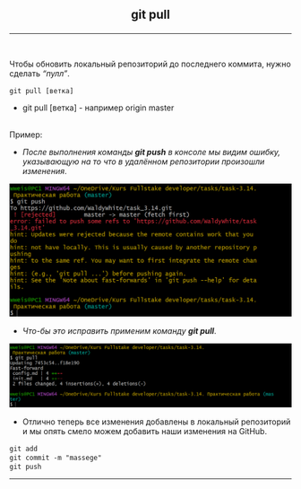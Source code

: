 ## <p style='text-align:center'>git pull</p>
---
<br>

Чтобы обновить локальный репозиторий до последнего коммита, нужно сделать *“пулл”*.

```bash=
git pull [ветка]
```
- git pull [ветка] - например origin master

<br>
Пример:

- _После выполнения команды **git push** в консоле мы видим ошибку, указывающую на то что в удалённом репозитории произошли изменения_.

![git push error](git.pull.error.PNG)

- _Что-бы это исправить применим команду **git pull**_.

![git pull](git.pull.PNG)

- Отлично теперь все изменения добавлены в локальный репозиторий и мы опять смело можем добавить наши изменения на GitHub.

```bash=
git add
git commit -m "massege"
git push
```

---